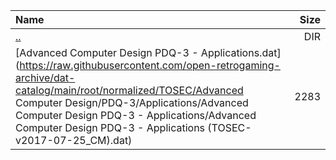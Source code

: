 |Name|Size|
|:---|---:|
|[..](../index.html)|DIR|
|[Advanced Computer Design PDQ-3 - Applications.dat](https://raw.githubusercontent.com/open-retrogaming-archive/dat-catalog/main/root/normalized/TOSEC/Advanced Computer Design/PDQ-3/Applications/Advanced Computer Design PDQ-3 - Applications/Advanced Computer Design PDQ-3 - Applications (TOSEC-v2017-07-25_CM).dat)|2283|
